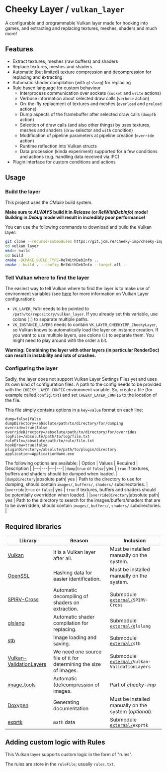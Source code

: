 # Cheeky Layer / ``vulkan_layer``

A configurable and programmable Vulkan layer made for hooking into games, and extracting and replacing textures, meshes, shaders and much more!

## Features
- Extract textures, meshes (raw buffers) and shaders
- Replace textures, meshes and shaders
- Automatic (but limited) texture compression and decompression for replacing and extracting
- Automatic shader compilation (with ``glslang``) for replacing
- Rule based language for custom behaviour
	- Interprocess communication over sockets (``socket`` and ``write`` actions)
	- Verbose information about selected draw calls (``verbose`` action)
	- On-the-fly replacment of textures and meshes (``overload`` and ``preload`` actions)
	- Dump aspects of the framebuffer after selected draw calls (``dumpfb`` action)
	- Selection of draw calls (and also other things) by uses textures, meshes and shaders (``draw`` selector and ``with`` condition)
	- Modification of pipeline parameters at pipeline creation (``override`` action)
	- Runtime reflection into Vulkan structs
	- Data procession (kinda experiment) supported for a few conditions and actions (e.g. handling data received via IPC)
- Plugin interface for custom conditions and actions

## Usage

### Build the layer
This project uses the *CMake* build system.

**Make sure to *ALWAYS* build it in *Release* (or *RelWithDebInfo*) mode! Building in *Debug* mode will result in incredibly poor performance!**

You can use the following commands to download and build the Vulkan layer:
```bash
git clone --recurse-submodules https://git.jcm.re/cheeky-imp/cheeky-imp
cd vulkan_layer
mkdir build
cd build
cmake -DCMAKE_BUILD_TYPE=RelWithDebInfo ..
cmake --build . --config RelWithDebInfo --target all --
```

### Tell Vulkan where to find the layer
The easiest way to tell Vulkan where to find the layer is to make use of environment variables (see [here](https://vulkan.lunarg.com/doc/view/1.3.204.1/windows/layer_configuration.html) for more information on Vulkan Layer configuration):

- ``VK_LAYER_PATH`` needs to be pointed to ``/path/to/repository/vulkan_layer``. If you already set this variable, use colons (``:``) to separate multiple paths.
- ``VK_INSTANCE_LAYERS`` needs to contain ``VK_LAYER_CHEEKYIMP_CheekyLayer``, so Vulkan knows to automatically load the layer on instance creation. If you want to use multiple layers, use colons (``:``) to separate them. You might need to play around with the order a bit.

**Warning: Combining the layer with other layers (in particular RenderDoc) can result in instability and lots of crashes.**

### Configuring the layer
Sadly, the layer does not support Vulkan Layer Settings Files yet and uses its own kind of configuration files.
A path to the config needs to be provided with the ``CHEEKY_LAYER_CONFIG`` environment variable.
So, create a file (for example called ``config.txt``) and set ``CHEEKY_LAYER_CONFIG`` to the location of the file.

This file simply contains options in a ``key=value`` format on each line:
```
dump=false|false
dumpDirectory=/absolute/path/to/directory/for/dumping
override=true|false
overrideDirectory=/absolute/path/to/directory/for/overrides
logFile=/absolute/path/to/log/file.txt
ruleFile=/absolute/path/to/rule/file.txt
hookDraw=true|false
pluginDirectory=/absolute/path/to/plugin/directory
application=ApplicationName.exe
```

The following options are available:
| Option | Values | Required | Description |
|---|---|---|---|
|``dump``|``true`` or ``false``| yes | ``true`` if textures, buffers and shaders should be dumped when loaded. |
|``dumpDirectory``|absolute path| yes | Path to the directory to use for dumping, should contain ``images/``, ``buffers/``, ``shaders/`` subdirectories. |
|``override``|``true`` or ``false``| yes | ``true`` if textures, buffers and shaders should be potentially overridden when loaded. |
|``overrideDirectory``|absolute path| yes | Path to the directory to search for the images/buffers/shaders that are to be overridden, should contain ``images/``, ``buffers/``, ``shaders/`` subdirectories. |

## Required libraries
| Library | Reason | Inclusion |
| ------- | ------ | --------- |
| [Vulkan](https://www.vulkan.org/)  | It is a Vulkan layer after all. | Must be installed manually on the system. |
| [OpenSSL](https://www.openssl.org/) | Hashing data for easier identification. | Must be installed manually on the system. |
| [SPIRV-Cross](https://github.com/KhronosGroup/SPIRV-Cross) | Automatic decompiling of shaders on extraction. | Submodule [``external/``](../external/)``SPIRV-Cross`` |
| [glslang](https://github.com/KhronosGroup/glslang) | Automatic shader compilation for replacing. | Submodule [``external/``](../external/)``glslang`` |
| [stb](https://github.com/nothings/stb) | Image loading and saving. | Submodule [``external/``](../external/)``stb`` |
| [Vulkan-ValidationLayers](https://github.com/KhronosGroup/Vulkan-ValidationLayers) | We need one source file of it for determining the size of images. | Submodule [``external/``](../external/)``Vulkan-ValidationLayers`` |
| [image_tools](../image_tools/) | Automatic (de)compression of images. | Part of *cheeky-imp* |
| [Doxygen](https://www.doxygen.nl) | Generating documentation | Must be installed manually on the system (*optional*). |
| [exprtk](http://www.partow.net/programming/exprtk/) | ``math`` data | Submodule [``external/``](../external/)``exprtk`` |

## Adding custom logic with Rules

This Vulkan layer supports custom logic in the form of "rules".

The rules are store in the ``ruleFile``; usually ``rules.txt``.
